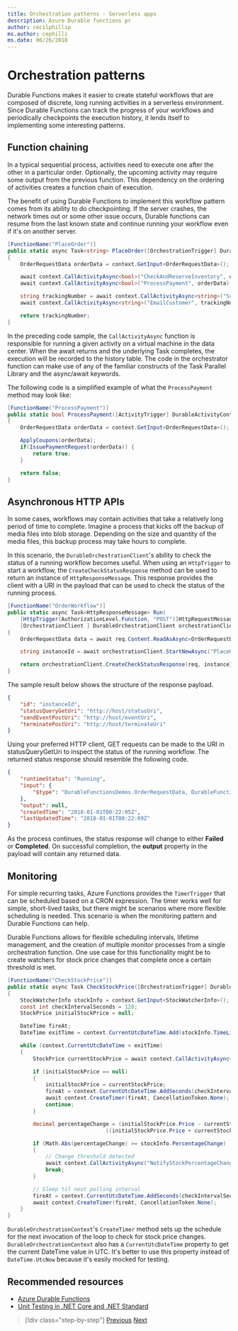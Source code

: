 ```yaml
---
title: Orchestration patterns - Serverless apps
description: Azure Durable functions pr
author: cecilphillip
ms.author: cephilli
ms.date: 06/26/2018
---
```

# Orchestration patterns

Durable Functions makes it easier to create stateful workflows that are composed of discrete, long running activities in a serverless environment. Since Durable Functions can track the progress of your workflows and periodically checkpoints the execution history, it lends itself to implementing some interesting patterns.

## Function chaining

In a typical sequential process, activities need to execute one after the other in a particular order. Optionally, the upcoming activity may require some output from the previous function. This dependency on the ordering of activities creates a function chain of execution.

The benefit of using Durable Functions to implement this workflow pattern comes from its ability to do checkpointing. If the server crashes, the network times out or some other issue occurs, Durable functions can resume from the last known state and continue running your workflow even if it's on another server.

```csharp
[FunctionName("PlaceOrder")]
public static async Task<string> PlaceOrder([OrchestrationTrigger] DurableOrchestrationContext context)
{
    OrderRequestData orderData = context.GetInput<OrderRequestData>();

    await context.CallActivityAsync<bool>("CheckAndReserveInventory", orderData);
    await context.CallActivityAsync<bool>("ProcessPayment", orderData);

    string trackingNumber = await context.CallActivityAsync<string>("ScheduleShipping", orderData);
    await context.CallActivityAsync<string>("EmailCustomer", trackingNumber);

    return trackingNumber;
}
```

In the preceding code sample, the `CallActivityAsync` function is responsible for running a given activity on a virtual machine in the data center. When the await returns and the underlying Task completes, the execution will be recorded to the history table. The code in the orchestrator function can make use of any of the familiar constructs of the Task Parallel Library and the async/await keywords.

The following code is a simplified example of what the `ProcessPayment` method may look like:

```csharp
[FunctionName("ProcessPayment")]
public static bool ProcessPayment([ActivityTrigger] DurableActivityContext context)
{
    OrderRequestData orderData = context.GetInput<OrderRequestData>();

    ApplyCoupons(orderData);
    if(IssuePaymentRequest(orderData)) {
        return true;
    }

    return false;
}
```

## Asynchronous HTTP APIs

In some cases, workflows may contain activities that take a relatively long period of time to complete. Imagine a process that kicks off the backup of media files into blob storage. Depending on the size and quantity of the media files, this backup process may take hours to complete.

In this scenario, the `DurableOrchestrationClient`'s ability to check the status of a running workflow becomes useful. When using an `HttpTrigger` to start a workflow, the `CreateCheckStatusResponse` method can be used to return an instance of `HttpResponseMessage`. This response provides the client with a URI in the payload that can be used to check the status of the running process.

```csharp
[FunctionName("OrderWorkflow")]
public static async Task<HttpResponseMessage> Run(
    [HttpTrigger(AuthorizationLevel.Function, "POST")]HttpRequestMessage req,
    [OrchestrationClient ] DurableOrchestrationClient orchestrationClient)
{
    OrderRequestData data = await req.Content.ReadAsAsync<OrderRequestData>();

    string instanceId = await orchestrationClient.StartNewAsync("PlaceOrder", data);

    return orchestrationClient.CreateCheckStatusResponse(req, instanceId);
}
```

The sample result below shows the structure of the response payload.

```json
{
    "id": "instanceId",
    "statusQueryGetUri": "http://host/statusUri",
    "sendEventPostUri": "http://host/eventUri",
    "terminatePostUri": "http://host/terminateUri"
}
```

Using your preferred HTTP client, GET requests can be made to the URI in statusQueryGetUri to inspect the status of the running workflow. The returned status response should resemble the following code.

```json
{
    "runtimeStatus": "Running",
    "input": {
        "$type": "DurableFunctionsDemos.OrderRequestData, DurableFunctionsDemos"
    },
    "output": null,
    "createdTime": "2018-01-01T00:22:05Z",
    "lastUpdatedTime": "2018-01-01T00:22:09Z"
}
```

As the process continues, the status response will change to either **Failed** or **Completed**. On successful completion, the **output** property in the payload will contain any returned data.

## Monitoring

For simple recurring tasks, Azure Functions provides the `TimerTrigger` that can be scheduled based on a CRON expression. The timer works well for simple, short-lived tasks, but there might be scenarios where more flexible scheduling is needed. This scenario is when the monitoring pattern and Durable Functions can help.

Durable Functions allows for flexible scheduling intervals, lifetime management, and the creation of multiple monitor processes from a single orchestration function. One use case for this functionality might be to create watchers for stock price changes that complete once a certain threshold is met.

```csharp
[FunctionName("CheckStockPrice")]
public static async Task CheckStockPrice([OrchestrationTrigger] DurableOrchestrationContext context)
{
    StockWatcherInfo stockInfo = context.GetInput<StockWatcherInfo>();
    const int checkIntervalSeconds = 120;
    StockPrice initialStockPrice = null;

    DateTime fireAt;
    DateTime exitTime = context.CurrentUtcDateTime.Add(stockInfo.TimeLimit);

    while (context.CurrentUtcDateTime < exitTime)
    {
        StockPrice currentStockPrice = await context.CallActivityAsync<StockPrice>("GetStockPrice", stockInfo);

        if (initialStockPrice == null)
        {
            initialStockPrice = currentStockPrice;
            fireAt = context.CurrentUtcDateTime.AddSeconds(checkIntervalSeconds);
            await context.CreateTimer(fireAt, CancellationToken.None);
            continue;
        }

        decimal percentageChange = (initialStockPrice.Price - currentStockPrice.Price) /
                               ((initialStockPrice.Price + currentStockPrice.Price) / 2);

        if (Math.Abs(percentageChange) >= stockInfo.PercentageChange)
        {
            // Change threshold detected
            await context.CallActivityAsync("NotifyStockPercentageChange", currentStockPrice);
            break;
        }

        // Sleep til next polling interval
        fireAt = context.CurrentUtcDateTime.AddSeconds(checkIntervalSeconds);
        await context.CreateTimer(fireAt, CancellationToken.None);
    }
}
```

`DurableOrchestrationContext`'s `CreateTimer` method sets up the schedule for the next invocation of the loop to check for stock price changes. `DurableOrchestrationContext` also has a `CurrentUtcDateTime` property to get the current DateTime value in UTC. It's better to use this property instead of `DateTime.UtcNow` because it's easily mocked for testing.

## Recommended resources

* [Azure Durable Functions](https://docs.microsoft.com/azure/azure-functions/durable-functions-overview)
* [Unit Testing in .NET Core and .NET Standard](https://docs.microsoft.com/en-us/dotnet/core/testing/)

> [!div  class="step-by-step"]
> [Previous](durable-azure-functions.md)
> [Next](serverless-business-scenarios.md)
